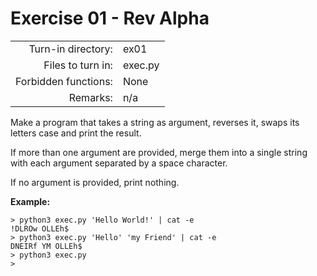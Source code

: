 # Exercise 01 - Rev Alpha

|                         |                    |
| -----------------------:| ------------------ |
|   Turn-in directory:    |  ex01              |
|   Files to turn in:     |  exec.py           |
|   Forbidden functions:  |  None              |
|   Remarks:              |  n/a               |

Make a program that takes a string as argument, reverses it, swaps its letters case and print the result.

If more than one argument are provided, merge them into a single string with each argument separated by a space character.

If no argument is provided, print nothing.

**Example:**

```console
> python3 exec.py 'Hello World!' | cat -e
!DLROw OLLEh$
> python3 exec.py 'Hello' 'my Friend' | cat -e
DNEIRf YM OLLEh$
> python3 exec.py
>
```
